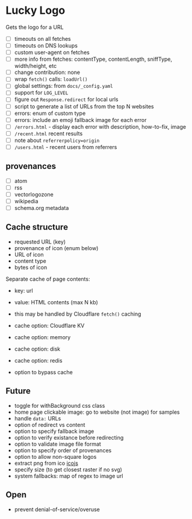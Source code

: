 # Lucky Logo

Gets the logo for a URL

- [ ] timeouts on all fetches
- [ ] timeouts on DNS lookups
- [ ] custom user-agent on fetches
- [ ] more info from fetches: contentType, contentLength, sniffType, width/height, etc
- [ ] change contribution: none
- [ ] wrap `fetch()` calls: `loadUrl()`
- [ ] global settings: from `docs/_config.yaml`
- [ ] support for `LOG_LEVEL`
- [ ] figure out `Response.redirect` for local urls
- [ ] script to generate a list of URLs from the top N websites
- [ ] errors: enum of custom type
- [ ] errors: include an emoji fallback image for each error
- [ ] `/errors.html` - display each error with description, how-to-fix, image
- [ ] `/recent.html` recent results
- [ ] note about `referrerpolicy=origin`
- [ ] `/users.html` - recent users from referrers

## provenances

- [ ] atom
- [ ] rss
- [ ] vectorlogozone
- [ ] wikipedia
- [ ] schema.org metadata

## Cache structure

- requested URL (key)
- provenance of icon (enum below)
- URL of icon
- content type
- bytes of icon

Separate cache of page contents:
- key: url
- value: HTML contents (max N kb)
- this may be handled by Cloudflare `fetch()` caching

- cache option: Cloudflare KV
- cache option: memory
- cache option: disk
- cache option: redis
- option to bypass cache

## Future

- toggle for withBackground css class
- home page clickable image: go to website (not image) for samples
- handle `data:` URLs
- option of redirect vs content
- option to specify fallback image
- option to verify existance before redirecting
- option to validate image file format
- option to specify order of provenances
- option to allow non-square logos
- extract png from ico [icojs](https://www.npmjs.com/package/icojs)
- specify size (to get closest raster if no svg)
- system fallbacks: map of regex to image url

## Open

- prevent denial-of-service/overuse
